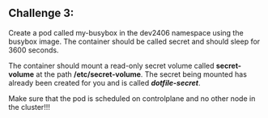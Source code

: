 ## Challenge 3:
Create a pod called my-busybox in the dev2406 namespace using the busybox image. The container should be called secret and should sleep for 3600 seconds.

The container should mount a read-only secret volume called **secret-volume** at the path **/etc/secret-volume**. The secret being mounted has already been created for you and is called ***dotfile-secret***.

Make sure that the pod is scheduled on controlplane and no other node in the cluster!!!